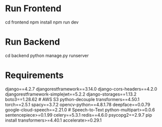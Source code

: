 # Run Frontend 

cd frontend 
npm install
npm run dev

# Run Backend 

cd backend
python manage.py runserver

# Requirements

django==4.2.7
djangorestframework==3.14.0
django-cors-headers==4.2.0
djangorestframework-simplejwt==5.2.2
django-storages==1.13.2
boto3==1.28.62  # AWS S3
python-decouple
transformers==4.50.1
torch==2.5.1
spacy==3.7.2
opencv-python==4.8.1.78
deepface==0.0.79
google-cloud-speech==2.21.0  # Speech-to-Text
python-multipart>=0.0.6
sentencepiece>=0.1.99
celery==5.3.1
redis==4.6.0
psycopg2==2.9.7
pip install transformers>=4.40.1 accelerate>=0.29.1